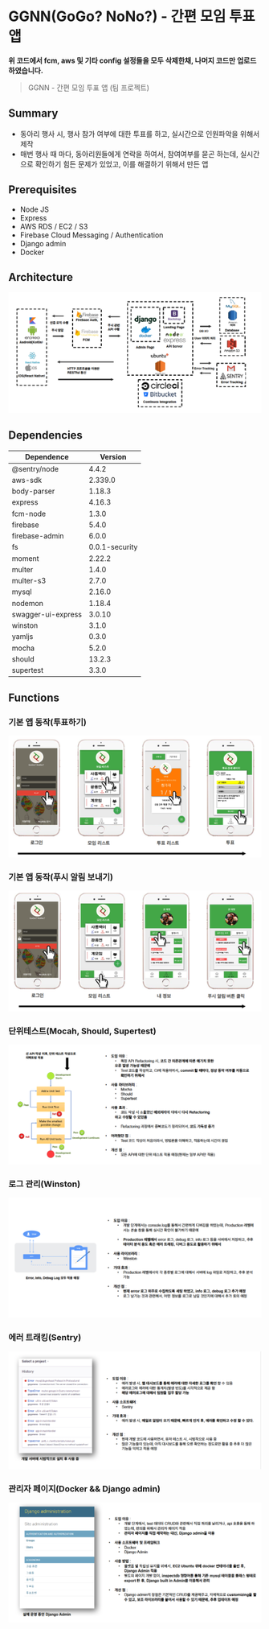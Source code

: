 # GGNN(GoGo? NoNo?) - 간편 모임 투표 앱

**위 코드에서 fcm, aws 및 기타 config 설정들을 모두 삭제한채, 나머지 코드만 업로드 하였습니다.**

> GGNN - 간편 모임 투표 앱 (팀 프로젝트)



## Summary

- 동아리 행사 시, 행사 참가 여부에 대한 투표를 하고, 실시간으로 인원파악을 위해서 제작
- 매번 행사 때 마다, 동아리원들에게 연락을 하여서, 참여여부를 묻곤 하는데, 실시간으로 확인하기 힘든 문제가 있었고, 이를 해결하기 위해서 만든 앱



## Prerequisites

- Node JS
- Express
- AWS RDS / EC2 / S3
- Firebase Cloud Messaging / Authentication
- Django admin
- Docker



## Architecture

![image-20190207081508428](assets/image-20190207081508428.png)





## Dependencies

| Dependence         | Version        |
| ------------------ | -------------- |
| @sentry/node       | 4.4.2          |
| aws-sdk            | 2.339.0        |
| body-parser        | 1.18.3         |
| express            | 4.16.3         |
| fcm-node           | 1.3.0          |
| firebase           | 5.4.0          |
| firebase-admin     | 6.0.0          |
| fs                 | 0.0.1-security |
| moment             | 2.22.2         |
| multer             | 1.4.0          |
| multer-s3          | 2.7.0          |
| mysql              | 2.16.0         |
| nodemon            | 1.18.4         |
| swagger-ui-express | 3.0.10         |
| winston            | 3.1.0          |
| yamljs             | 0.3.0          |
| mocha              | 5.2.0          |
| should             | 13.2.3         |
| supertest          | 3.3.0          |





## Functions



### 기본 앱 동작(투표하기)

![image-20190207082008354](assets/image-20190207082008354.png)





### 기본 앱 동작(푸시 알림 보내기)

![image-20190207082026958](assets/image-20190207082026958.png)





### 단위테스트(Mocah, Should, Supertest)

![image-20190207082046463](assets/image-20190207082046463.png)





### 로그 관리(Winston)

![image-20190207082103315](assets/image-20190207082103315.png)





### 에러 트래킹(Sentry)

![image-20190207082127817](assets/image-20190207082127817.png)





### 관리자 페이지(Docker && Django admin)

![image-20190207082148857](assets/image-20190207082148857.png)